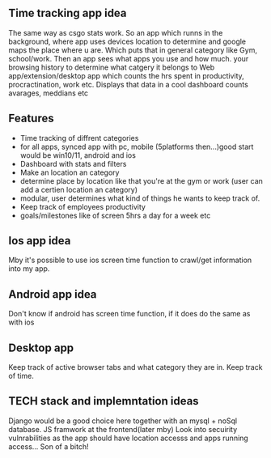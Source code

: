 ## Time tracking app idea 
The same way as csgo stats work. So an app which runns in the background, where app uses devices location to determine and google maps the place where u are. Which puts that in general category like Gym, school/work. 
Then an app sees what apps you use and how much. your browsing history to determine what catgery it belongs to
Web app/extension/desktop app which counts the hrs spent in productivity, procractination, work etc.
Displays that data in a cool dashboard counts avarages, meddians etc
## Features
* Time tracking of diffrent categories
* for all apps, synced app with pc, mobile (5platforms then...)good start would be win10/11, android and ios
* Dashboard with stats and filters
* Make an location an category
* determine place by location like that you're at the gym or work (user can add a certien location an category)
* modular, user determines what kind of things he wants to keep track of.
* Keep track of employees productivity
* goals/milestones like of screen 5hrs a day for a week etc
## Ios app idea
Mby it's possible to use ios screen time function to crawl/get information into my app.

## Android app idea
Don't know if android has screen time function, if it does do the same as with ios
## Desktop app
Keep track of active browser tabs and what category they are in. Keep track of time. 
## TECH stack and implemntation ideas
Django would be a good choice here together with an mysql + noSql database. JS framwork at the frontend(later mby)
Look into secuirity vulnrabilities as the app should have location accesss and apps running access...
Son of a bitch!
